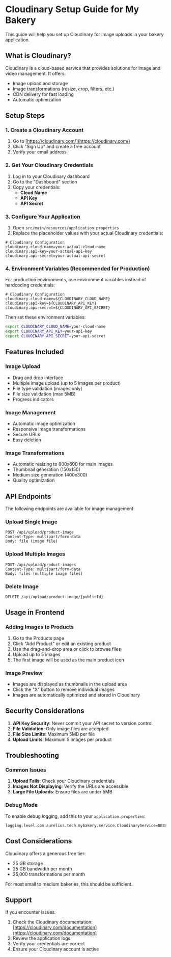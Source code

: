# Cloudinary Setup Guide for My Bakery

This guide will help you set up Cloudinary for image uploads in your bakery application.

## What is Cloudinary?

Cloudinary is a cloud-based service that provides solutions for image and video management. It offers:
- Image upload and storage
- Image transformations (resize, crop, filters, etc.)
- CDN delivery for fast loading
- Automatic optimization

## Setup Steps

### 1. Create a Cloudinary Account

1. Go to [https://cloudinary.com/](https://cloudinary.com/)
2. Click "Sign Up" and create a free account
3. Verify your email address

### 2. Get Your Cloudinary Credentials

1. Log in to your Cloudinary dashboard
2. Go to the "Dashboard" section
3. Copy your credentials:
   - **Cloud Name**
   - **API Key**
   - **API Secret**

### 3. Configure Your Application

1. Open `src/main/resources/application.properties`
2. Replace the placeholder values with your actual Cloudinary credentials:

```properties
# Cloudinary Configuration
cloudinary.cloud-name=your-actual-cloud-name
cloudinary.api-key=your-actual-api-key
cloudinary.api-secret=your-actual-api-secret
```

### 4. Environment Variables (Recommended for Production)

For production environments, use environment variables instead of hardcoding credentials:

```properties
# Cloudinary Configuration
cloudinary.cloud-name=${CLOUDINARY_CLOUD_NAME}
cloudinary.api-key=${CLOUDINARY_API_KEY}
cloudinary.api-secret=${CLOUDINARY_API_SECRET}
```

Then set these environment variables:
```bash
export CLOUDINARY_CLOUD_NAME=your-cloud-name
export CLOUDINARY_API_KEY=your-api-key
export CLOUDINARY_API_SECRET=your-api-secret
```

## Features Included

### Image Upload
- Drag and drop interface
- Multiple image upload (up to 5 images per product)
- File type validation (images only)
- File size validation (max 5MB)
- Progress indicators

### Image Management
- Automatic image optimization
- Responsive image transformations
- Secure URLs
- Easy deletion

### Image Transformations
- Automatic resizing to 800x600 for main images
- Thumbnail generation (150x150)
- Medium size generation (400x300)
- Quality optimization

## API Endpoints

The following endpoints are available for image management:

### Upload Single Image
```
POST /api/upload/product-image
Content-Type: multipart/form-data
Body: file (image file)
```

### Upload Multiple Images
```
POST /api/upload/product-images
Content-Type: multipart/form-data
Body: files (multiple image files)
```

### Delete Image
```
DELETE /api/upload/product-image/{publicId}
```

## Usage in Frontend

### Adding Images to Products
1. Go to the Products page
2. Click "Add Product" or edit an existing product
3. Use the drag-and-drop area or click to browse files
4. Upload up to 5 images
5. The first image will be used as the main product icon

### Image Preview
- Images are displayed as thumbnails in the upload area
- Click the "X" button to remove individual images
- Images are automatically optimized and stored in Cloudinary

## Security Considerations

1. **API Key Security**: Never commit your API secret to version control
2. **File Validation**: Only image files are accepted
3. **File Size Limits**: Maximum 5MB per file
4. **Upload Limits**: Maximum 5 images per product

## Troubleshooting

### Common Issues

1. **Upload Fails**: Check your Cloudinary credentials
2. **Images Not Displaying**: Verify the URLs are accessible
3. **Large File Uploads**: Ensure files are under 5MB

### Debug Mode

To enable debug logging, add this to your `application.properties`:
```properties
logging.level.com.aurelius.tech.mybakery.service.CloudinaryService=DEBUG
```

## Cost Considerations

Cloudinary offers a generous free tier:
- 25 GB storage
- 25 GB bandwidth per month
- 25,000 transformations per month

For most small to medium bakeries, this should be sufficient.

## Support

If you encounter issues:
1. Check the Cloudinary documentation: [https://cloudinary.com/documentation](https://cloudinary.com/documentation)
2. Review the application logs
3. Verify your credentials are correct
4. Ensure your Cloudinary account is active 